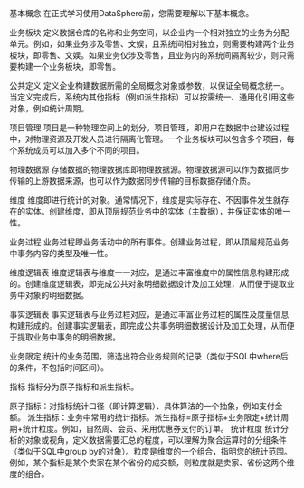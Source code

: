 基本概念 
在正式学习使用DataSphere前，您需要理解以下基本概念。

业务板块 
定义数据仓库的名称和业务空间，以企业内一个相对独立的业务为分配单元。例如，如果业务涉及零售、文娱，且系统间相对独立，则需要构建两个业务板块，即零售、文娱。如果业务仅涉及零售，且业务内的系统间隔离较少，则只需要构建一个业务板块，即零售。

公共定义 
定义企业构建数据所需的全局概念对象或参数，以保证全局概念统一。当定义完成后，系统内其他指标（例如派生指标）可以按需统一、通用化引用这些对象，例如统计周期。

项目管理 
项目是一种物理空间上的划分。项目管理，即用户在数据中台建设过程中，对物理资源及开发人员进行隔离化管理。一个业务板块可以包含多个项目，每个系统成员可以加入多个不同的项目。

物理数据源 
存储数据的物理数据库即物理数据源。物理数据源可以作为数据同步传输的上游数据来源，也可以作为数据同步传输的目标数据存储介质。

维度 
维度即进行统计的对象。通常情况下，维度是实际存在、不因事件发生就存在的实体。创建维度，即从顶层规范业务中的实体（主数据），并保证实体的唯一性。

业务过程 
业务过程即业务活动中的所有事件。创建业务过程，即从顶层规范业务中事务内容的类型及唯一性。

维度逻辑表 
维度逻辑表与维度一一对应，是通过丰富维度中的属性信息构建形成的。创建维度逻辑表，即完成公共对象明细数据设计及加工处理，从而便于提取业务中对象的明细数据。

事实逻辑表 
事实逻辑表与业务过程对应，是通过丰富业务过程的属性及度量信息构建形成的。创建事实逻辑表，即完成公共事务明细数据设计及加工处理，从而便于提取业务中事务的明细数据。

业务限定 
统计的业务范围，筛选出符合业务规则的记录（类似于SQL中where后的条件，不包括时间区间）。

指标 
指标分为原子指标和派生指标。

原子指标：对指标统计口径（即计算逻辑）、具体算法的一个抽象，例如支付金额。
派生指标：业务中常用的统计指标。派生指标=原子指标+业务限定+统计周期+统计粒度。例如，自然周、会员、采用优惠券支付的订单。
统计粒度 
统计分析的对象或视角，定义数据需要汇总的程度，可以理解为聚合运算时的分组条件（类似于SQL中group by的对象）。粒度是维度的一个组合，指明您的统计范围。例如，某个指标是某个卖家在某个省份的成交额，则粒度就是卖家、省份这两个维度的组合。